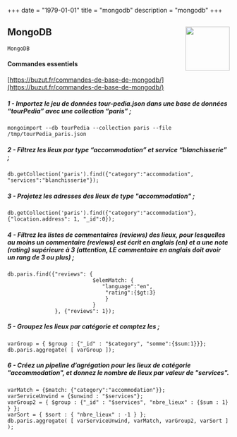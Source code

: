+++ 
date = "1979-01-01"
title = "mongodb"
description = "mongodb"
+++


<h2 id=MongoDB>MongoDB
<img src="https://pbs.twimg.com/profile_images/750403034178478081/EPrK3ci2.jpg" height="100" width="100" align="right">
</h2>

```mongodb
MongoDB
```

#### Commandes essentiels

[https://buzut.fr/commandes-de-base-de-mongodb/](https://buzut.fr/commandes-de-base-de-mongodb/)

##### 1 - Importez le jeu de données tour-pedia.json dans une base de données “tourPedia” avec une collection “paris” ;
```
mongoimport --db tourPedia --collection paris --file /tmp/tourPedia_paris.json
```
##### 2 - Filtrez les lieux par type “accommodation” et service “blanchisserie” ;

```
db.getCollection('paris').find({"category":"accommodation", "services":"blanchisserie"});
```
##### 3 - Projetez les adresses des lieux de type "accommodation" ;

```
db.getCollection('paris').find({"category":"accommodation"},{"location.address": 1, "_id":0});
```
##### 4 - Filtrez les listes de commentaires (reviews) des lieux, pour lesquelles au moins un commentaire (reviews) est écrit en anglais (en) et a une note (rating) supérieure à 3 (attention, LE commentaire en anglais doit avoir un rang de 3 ou plus) ;

```
db.paris.find({"reviews": {
                           $elemMatch: {
                              "language":"en",
                               "rating":{$gt:3}
                               } 
                           } 
               }, {"reviews": 1});
```
##### 5 - Groupez les lieux par catégorie et comptez les ;
```
varGroup = { $group : {"_id" : "$category", "somme":{$sum:1}}};
db.paris.aggregate( [ varGroup ]);
```
##### 6 - Créez un pipeline d’agrégation pour les lieux de catégorie "accommodation", et donnez le nombre de lieux par valeur de "services".

```
varMatch = {$match: {"category":"accommodation"}};
varServiceUnwind = {$unwind : "$services"};
varGroup2 = { $group : {"_id" : "$services", "nbre_lieux" : {$sum : 1} } };
varSort = { $sort : { "nbre_lieux" : -1 } };
db.paris.aggregate( [ varServiceUnwind, varMatch, varGroup2, varSort ] );
```

